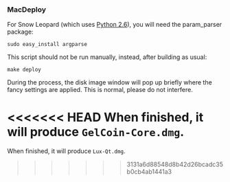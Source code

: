 ### MacDeploy ###

For Snow Leopard (which uses [Python 2.6](http://www.python.org/download/releases/2.6/)), you will need the param_parser package:

	sudo easy_install argparse

This script should not be run manually, instead, after building as usual:

	make deploy

During the process, the disk image window will pop up briefly where the fancy
settings are applied. This is normal, please do not interfere.

<<<<<<< HEAD
When finished, it will produce `GelCoin-Core.dmg`.
=======
When finished, it will produce `Lux-Qt.dmg`.
>>>>>>> 3131a6d88548d8b42d26bcadc35b0cb4ab1441a3

